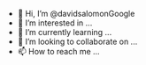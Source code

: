 - 👋 Hi, I’m @davidsalomonGoogle
- 👀 I’m interested in ...
- 🌱 I’m currently learning ...
- 💞️ I’m looking to collaborate on ...
- 📫 How to reach me ...

<!---
davidsalomonGoogle/davidsalomonGoogle is a ✨ special ✨ repository because its `README.md` (this file) appears on your GitHub profile.
You can click the Preview link to take a look at your changes.
--->
